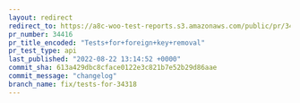 ```yaml
---
layout: redirect
redirect_to: https://a8c-woo-test-reports.s3.amazonaws.com/public/pr/34416/api/index.html
pr_number: 34416
pr_title_encoded: "Tests+for+foreign+key+removal"
pr_test_type: api
last_published: "2022-08-22 13:14:52 +0000"
commit_sha: 613a429dbc8cface0122e3c821b7e52b29d86aae
commit_message: "changelog"
branch_name: fix/tests-for-34318
---
```

